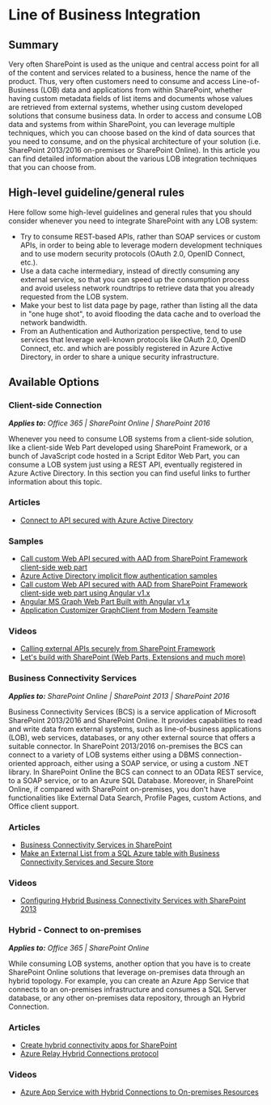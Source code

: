# Line of Business Integration

## Summary
Very often SharePoint is used as the unique and central access point for all of the content and services related to a business, hence the name of the product. Thus, very often customers need to consume and access Line-of-Business (LOB) data and applications from within SharePoint, whether having custom metadata fields of list items and documents whose values are retrieved from external systems, whether using custom developed solutions that consume business data.
In order to access and consume LOB data and systems from within SharePoint, you can leverage multiple techniques, which you can choose based on the kind of data sources that you need to consume, and on the physical architecture of your solution (i.e. SharePoint 2013/2016 on-premises or SharePoint Online). In this article you can find detailed information about the various LOB integration techniques that you can choose from.

## High-level guideline/general rules
Here follow some high-level guidelines and general rules that you should consider whenever you need to integrate SharePoint with any LOB system:
* Try to consume REST-based APIs, rather than SOAP services or custom APIs, in order to being able to leverage modern development techniques and to use modern security protocols (OAuth 2.0, OpenID Connect, etc.).
* Use a data cache intermediary, instead of directly consuming any external service, so that you can speed up the consumption process and avoid useless network roundtrips to retrieve data that you already requested from the LOB system.
* Make your best to list data page by page, rather than listing all the data in "one huge shot", to avoid flooding the data cache and to overload the network bandwidth.
* From an Authentication and Authorization perspective, tend to use services that leverage well-known protocols like OAuth 2.0, OpenID Connect, etc. and which are possibly registered in Azure Active Directory, in order to share a unique security infrastructure.

## Available Options

### Client-side Connection

_**Applies to:** Office 365 | SharePoint Online | SharePoint 2016_

Whenever you need to consume LOB systems from a client-side solution, like a client-side Web Part developed using SharePoint Framework, or a bunch of JavaScript code hosted in a Script Editor Web Part, you can consume a LOB system just using a REST API, eventually registered in Azure Active Directory. In this section you can find useful links to further information about this topic.

### Articles
* [Connect to API secured with Azure Active Directory](https://docs.microsoft.com/en-us/sharepoint/dev/spfx/web-parts/guidance/connect-to-api-secured-with-aad)

### Samples
* [Call custom Web API secured with AAD from SharePoint Framework client-side web part](https://github.com/SharePoint/sp-dev-fx-webparts/tree/master/samples/react-aad-webapi)
* [Azure Active Directory implicit flow authentication samples](https://github.com/SharePoint/sp-dev-fx-webparts/tree/master/samples/react-aad-implicitflow)
* [Call custom Web API secured with AAD from SharePoint Framework client-side web part using Angular v1.x](https://github.com/SharePoint/sp-dev-fx-webparts/tree/master/samples/angular-aad-webapi)
* [Angular MS Graph Web Part Built with Angular v1.x](https://github.com/SharePoint/sp-dev-fx-webparts/tree/master/samples/angular-msgraph)
* [Application Customizer GraphClient from Modern Teamsite](https://github.com/SharePoint/sp-dev-fx-extensions/tree/master/samples/js-application-graph-client)

### Videos
* [Calling external APIs securely from SharePoint Framework](https://www.youtube.com/watch?v=SDjKRfHA1nw)
* [Let's build with SharePoint (Web Parts, Extensions and much more)](https://myignite.microsoft.com/sessions/55180)

### Business Connectivity Services

_**Applies to:** SharePoint Online | SharePoint 2013 | SharePoint 2016_

Business Connectivity Services (BCS) is a service application of Microsoft SharePoint 2013/2016 and SharePoint Online. It provides capabilities to read and write data from external systems, such as line-of-business applications (LOB), web services, databases, or any other external source that offers a suitable connector.
In SharePoint 2013/2016 on-premises the BCS can connect to a variety of LOB systems either using a DBMS connection-oriented approach, either using a SOAP service, or using a custom .NET library.
In SharePoint Online the BCS can connect to an OData REST service, to a SOAP service, or to an Azure SQL Database.
Moreover, in SharePoint Online, if compared with SharePoint on-premises, you don't have functionalities like External Data Search, Profile Pages, custom Actions, and Office client support.

### Articles
* [Business Connectivity Services in SharePoint](https://docs.microsoft.com/en-us/sharepoint/dev/general-development/business-connectivity-services-in-sharepoint)
* [Make an External List from a SQL Azure table with Business Connectivity Services and Secure Store](https://support.office.com/en-us/article/Make-an-External-List-from-a-SQL-Azure-table-with-Business-Connectivity-Services-and-Secure-Store-466f3809-fde7-41f2-87f7-77d9fdadfc95?ui=en-US&rs=en-US&ad=US#__toc350352765)

### Videos
* [Configuring Hybrid Business Connectivity Services with SharePoint 2013](https://channel9.msdn.com/Events/SharePoint-Conference/2014/SPC319)

### Hybrid - Connect to on-premises

_**Applies to:** Office 365 | SharePoint Online_

While consuming LOB systems, another option that you have is to create SharePoint Online solutions that leverage on-premises data through an hybrid topology. For example, you can create an Azure App Service that connects to an on-premises infrastructure and consumes a SQL Server database, or any other on-premises data repository, through an Hybrid Connection.

### Articles
* [Create hybrid connectivity apps for SharePoint](https://docs.microsoft.com/en-us/sharepoint/dev/general-development/create-hybrid-connectivity-apps-for-sharepoint)
* [Azure Relay Hybrid Connections protocol](https://docs.microsoft.com/en-us/azure/service-bus-relay/relay-hybrid-connections-protocol)

### Videos
* [Azure App Service with Hybrid Connections to On-premises Resources](https://azure.microsoft.com/en-us/resources/videos/azure-app-service-with-hybrid-connections-to-on-premises-resources/)
